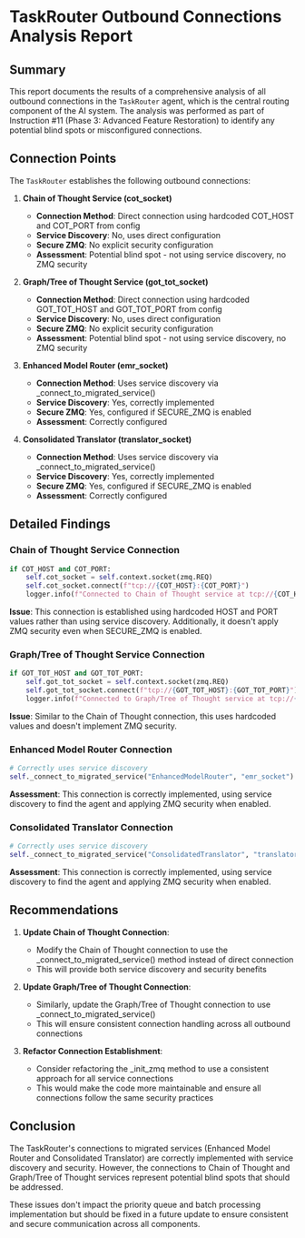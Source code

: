 # TaskRouter Outbound Connections Analysis Report

## Summary

This report documents the results of a comprehensive analysis of all outbound connections in the `TaskRouter` agent, which is the central routing component of the AI system. The analysis was performed as part of Instruction #11 (Phase 3: Advanced Feature Restoration) to identify any potential blind spots or misconfigured connections.

## Connection Points

The `TaskRouter` establishes the following outbound connections:

1. **Chain of Thought Service (cot_socket)**
   - **Connection Method**: Direct connection using hardcoded COT_HOST and COT_PORT from config
   - **Service Discovery**: No, uses direct configuration
   - **Secure ZMQ**: No explicit security configuration
   - **Assessment**: Potential blind spot - not using service discovery, no ZMQ security

2. **Graph/Tree of Thought Service (got_tot_socket)**
   - **Connection Method**: Direct connection using hardcoded GOT_TOT_HOST and GOT_TOT_PORT from config
   - **Service Discovery**: No, uses direct configuration
   - **Secure ZMQ**: No explicit security configuration
   - **Assessment**: Potential blind spot - not using service discovery, no ZMQ security

3. **Enhanced Model Router (emr_socket)**
   - **Connection Method**: Uses service discovery via _connect_to_migrated_service()
   - **Service Discovery**: Yes, correctly implemented
   - **Secure ZMQ**: Yes, configured if SECURE_ZMQ is enabled
   - **Assessment**: Correctly configured

4. **Consolidated Translator (translator_socket)**
   - **Connection Method**: Uses service discovery via _connect_to_migrated_service()
   - **Service Discovery**: Yes, correctly implemented
   - **Secure ZMQ**: Yes, configured if SECURE_ZMQ is enabled
   - **Assessment**: Correctly configured

## Detailed Findings

### Chain of Thought Service Connection

```python
if COT_HOST and COT_PORT:
    self.cot_socket = self.context.socket(zmq.REQ)
    self.cot_socket.connect(f"tcp://{COT_HOST}:{COT_PORT}")
    logger.info(f"Connected to Chain of Thought service at tcp://{COT_HOST}:{COT_PORT}")
```

**Issue**: This connection is established using hardcoded HOST and PORT values rather than using service discovery. Additionally, it doesn't apply ZMQ security even when SECURE_ZMQ is enabled.

### Graph/Tree of Thought Service Connection

```python
if GOT_TOT_HOST and GOT_TOT_PORT:
    self.got_tot_socket = self.context.socket(zmq.REQ)
    self.got_tot_socket.connect(f"tcp://{GOT_TOT_HOST}:{GOT_TOT_PORT}")
    logger.info(f"Connected to Graph/Tree of Thought service at tcp://{GOT_TOT_HOST}:{GOT_TOT_PORT}")
```

**Issue**: Similar to the Chain of Thought connection, this uses hardcoded values and doesn't implement ZMQ security.

### Enhanced Model Router Connection

```python
# Correctly uses service discovery
self._connect_to_migrated_service("EnhancedModelRouter", "emr_socket")
```

**Assessment**: This connection is correctly implemented, using service discovery to find the agent and applying ZMQ security when enabled.

### Consolidated Translator Connection

```python
# Correctly uses service discovery
self._connect_to_migrated_service("ConsolidatedTranslator", "translator_socket")
```

**Assessment**: This connection is correctly implemented, using service discovery to find the agent and applying ZMQ security when enabled.

## Recommendations

1. **Update Chain of Thought Connection**:
   - Modify the Chain of Thought connection to use the _connect_to_migrated_service() method instead of direct connection
   - This will provide both service discovery and security benefits

2. **Update Graph/Tree of Thought Connection**:
   - Similarly, update the Graph/Tree of Thought connection to use _connect_to_migrated_service() 
   - This will ensure consistent connection handling across all outbound connections

3. **Refactor Connection Establishment**:
   - Consider refactoring the _init_zmq method to use a consistent approach for all service connections
   - This would make the code more maintainable and ensure all connections follow the same security practices

## Conclusion

The TaskRouter's connections to migrated services (Enhanced Model Router and Consolidated Translator) are correctly implemented with service discovery and security. However, the connections to Chain of Thought and Graph/Tree of Thought services represent potential blind spots that should be addressed.

These issues don't impact the priority queue and batch processing implementation but should be fixed in a future update to ensure consistent and secure communication across all components. 